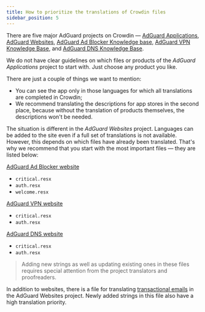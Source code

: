 ```yaml
---
title: How to prioritize the translations of Crowdin files
sidebar_position: 5
--- 
```


There are five major AdGuard projects on Crowdin — [AdGuard Applications](https://crowdin.com/project/adguard-applications), [AdGuard Websites](https://crowdin.com/project/adguard-websites), [AdGuard Ad Blocker Knowledge base](https://crowdin.com/project/adguard-knowledge-base), [AdGuard VPN Knowledge Base](https://crowdin.com/project/adguard-vpn-knowledge-base), and [AdGuard DNS Knowledge Base](https://crowdin.com/project/adguard-knowledge-bases).
 
We do not have clear guidelines on which files or products of the *AdGuard Applications* project to start with. Just choose any product you like. 
 
There are just a couple of things we want to mention: 
 
* You can see the app only in those languages for which all translations are completed in Crowdin;
* We recommend translating the descriptions for app stores in the second place, because without the translation of products themselves, the descriptions won't be needed.
 
The situation is different in the *AdGuard Websites* project. Languages can be added to the site even if a full set of translations is not available. However, this depends on which files have already been translated. That's why we recommend that you start with the most important files — they are listed below:
 
[AdGuard Ad Blocker website](https://crowdin.com/project/adguard-websites/en#/adguard.com) 
 
* `critical.resx`
* `auth.resx`
* `welcome.resx`
 
[AdGuard VPN website](https://crowdin.com/project/adguard-websites/en#/adguard-vpn.com) 
 
* `critical.resx`
* `auth.resx`
 
[AdGuard DNS website](https://crowdin.com/project/adguard-websites/en#/adguard-dns.com)
 
* `critical.resx`
* `auth.resx` 
 
> Adding new strings as well as updating existing ones in these files requires special attention from the project translators and proofreaders. 

In addition to websites, there is a file for translating [transactional emails](https://crowdin.com/project/adguard-websites/de#/emails) in the AdGuard Websites project. Newly added strings in this file also have a high translation priority.